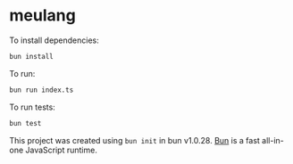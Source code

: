 # meulang

To install dependencies:

```bash
bun install
```

To run:

```bash
bun run index.ts
```

To run tests:

```bash
bun test
```

This project was created using `bun init` in bun v1.0.28. [Bun](https://bun.sh) is a fast all-in-one JavaScript runtime.
